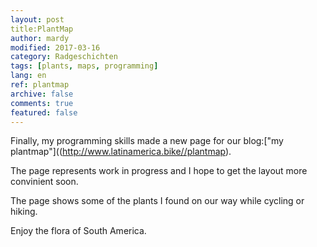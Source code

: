```yaml
---
layout: post
title:PlantMap
author: mardy
modified: 2017-03-16
category: Radgeschichten
tags: [plants, maps, programming]
lang: en
ref: plantmap
archive: false
comments: true
featured: false
---
```


Finally, my programming skills made a new page for our blog:["my plantmap"]((http://www.latinamerica.bike//plantmap).

The page represents work in progress and I hope to get the layout more convinient soon.

The page shows some of the plants I found on our way while cycling or hiking. 

Enjoy the flora of South America.